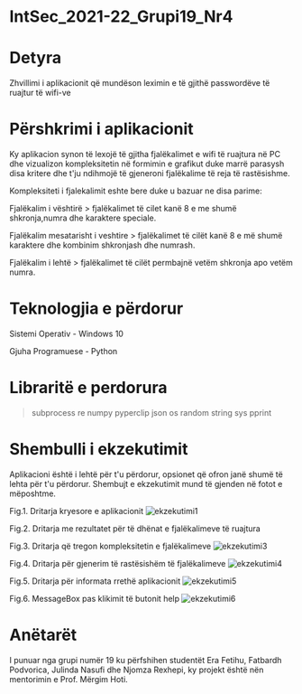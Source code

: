 # IntSec_2021-22_Grupi19_Nr4

# Detyra


Zhvillimi i aplikacionit që mundëson leximin e të gjithë passwordëve të ruajtur të wifi-ve


# Përshkrimi i aplikacionit


Ky aplikacion synon të lexojë të gjitha fjalëkalimet e wifi të ruajtura në PC dhe vizualizon kompleksitetin në formimin e grafikut duke marrë parasysh disa kritere dhe t'ju ndihmojë të gjeneroni fjalëkalime të reja të rastësishme.


Kompleksiteti i fjalekalimit eshte bere duke u bazuar ne disa parime:

Fjalëkalim i vështirë > fjalëkalimet të cilet kanë 8 e me shumë shkronja,numra dhe karaktere speciale.

Fjalëkalim mesatarisht i veshtire > fjalëkalimet të cilët kanë 8 e më shumë karaktere dhe kombinim shkronjash dhe numrash.

Fjalëkalim i lehtë > fjalëkalimet të cilët permbajnë vetëm shkronja apo vetëm numra.


# Teknologjia e përdorur

Sistemi Operativ - Windows 10 

Gjuha Programuese - Python

# Libraritë e perdorura
 > subprocess
 > re
 > numpy
 > pyperclip
 > json
 > os
 > random
 > string
 > sys
 > pprint


# Shembulli i ekzekutimit 

Aplikacioni është i lehtë për t'u përdorur, opsionet që ofron janë shumë të lehta për t'u përdorur. Shembujt e ekzekutimit mund të gjenden në fotot e mëposhtme.

Fig.1. Dritarja kryesore e aplikacionit
![ekzekutimi1](https://user-images.githubusercontent.com/75095687/148679189-c17c77b7-2e72-47d4-a107-d5b99d15a6c7.JPG)

Fig.2. Dritarja me rezultatet për të dhënat e fjalëkalimeve të ruajtura

Fig.3. Dritarja që tregon kompleksitetin e fjalëkalimeve
![ekzekutimi3](https://user-images.githubusercontent.com/75095687/148679197-56ce93fe-e86c-4868-b6c1-cf570b681b84.JPG)

Fig.4. Dritarja për gjenerim të rastësishëm të fjalëkalimeve
![ekzekutimi4](https://user-images.githubusercontent.com/75095687/148679201-1046a013-e909-4e27-b094-493bbcbe96dc.JPG)

Fig.5. Dritarja për informata rrethë aplikacionit
![ekzekutimi5](https://user-images.githubusercontent.com/75095687/148679205-7751d48c-304d-47da-9258-51d36ca6a477.JPG)

Fig.6. MessageBox pas klikimit të butonit help
![ekzekutimi6](https://user-images.githubusercontent.com/75095687/148679207-31b220a7-8e47-4dda-bdea-48ee1661e53f.JPG)


# Anëtarët


I punuar nga grupi numër 19 ku përfshihen studentët Era Fetihu, Fatbardh Podvorica, Julinda Nasufi dhe Njomza Rexhepi, ky projekt është nën mentorimin e Prof. Mërgim Hoti.




